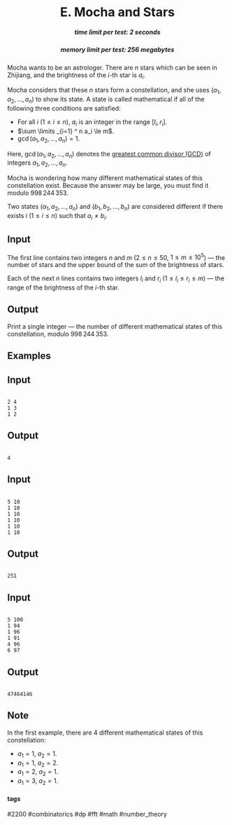 <h1 style='text-align: center;'> E. Mocha and Stars</h1>

<h5 style='text-align: center;'>time limit per test: 2 seconds</h5>
<h5 style='text-align: center;'>memory limit per test: 256 megabytes</h5>

Mocha wants to be an astrologer. There are $n$ stars which can be seen in Zhijiang, and the brightness of the $i$-th star is $a_i$. 

Mocha considers that these $n$ stars form a constellation, and she uses $(a_1,a_2,\ldots,a_n)$ to show its state. A state is called mathematical if all of the following three conditions are satisfied:

* For all $i$ ($1\le i\le n$), $a_i$ is an integer in the range $[l_i, r_i]$.
* $\sum \limits _{i=1} ^ n a_i \le m$.
* $\gcd(a_1,a_2,\ldots,a_n)=1$.

 Here, $\gcd(a_1,a_2,\ldots,a_n)$ denotes the [greatest common divisor (GCD)](https://en.wikipedia.org/wiki/Greatest_common_divisor) of integers $a_1,a_2,\ldots,a_n$.

Mocha is wondering how many different mathematical states of this constellation exist. Because the answer may be large, you must find it modulo $998\,244\,353$.

Two states $(a_1,a_2,\ldots,a_n)$ and $(b_1,b_2,\ldots,b_n)$ are considered different if there exists $i$ ($1\le i\le n$) such that $a_i \ne b_i$.

## Input

The first line contains two integers $n$ and $m$ ($2 \le n \le 50$, $1 \le m \le 10^5$) — the number of stars and the upper bound of the sum of the brightness of stars.

Each of the next $n$ lines contains two integers $l_i$ and $r_i$ ($1 \le l_i \le r_i \le m$) — the range of the brightness of the $i$-th star.

## Output

Print a single integer — the number of different mathematical states of this constellation, modulo $998\,244\,353$.

## Examples

## Input


```

2 4
1 3
1 2

```
## Output


```

4
```
## Input


```

5 10
1 10
1 10
1 10
1 10
1 10

```
## Output


```

251
```
## Input


```

5 100
1 94
1 96
1 91
4 96
6 97

```
## Output


```

47464146
```
## Note

In the first example, there are $4$ different mathematical states of this constellation:

* $a_1=1$, $a_2=1$.
* $a_1=1$, $a_2=2$.
* $a_1=2$, $a_2=1$.
* $a_1=3$, $a_2=1$.

 

#### tags 

#2200 #combinatorics #dp #fft #math #number_theory 